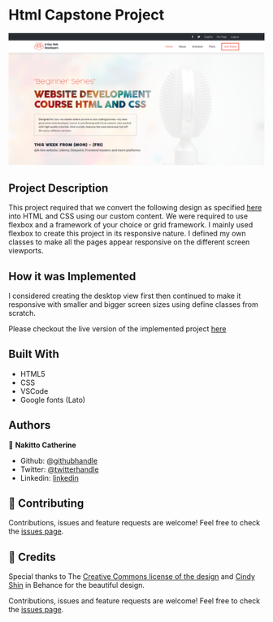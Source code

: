 # Html Capstone Project

![screenshot](./img/Conference.png)

## Project Description
This project required that we convert the following design as specified [here](https://www.behance.net/gallery/29845175/CC-Global-Summit-2015) into HTML and CSS using our custom content. We were required to use flexbox and a framework of your choice or grid framework. 
I mainly used flexbox to create this project in its responsive nature. I defined my own classes to make all the pages appear responsive on the different screen viewports.

## How it was Implemented

I considered creating the desktop view first then continued to make it responsive with smaller and bigger screen sizes using define classes from scratch.

Please checkout the live version of the implemented project [here](https://raw.githack.com/Cathella/Html_Css_Capstone/main/index.html)

## Built With

* HTML5
* CSS
* VSCode
* Google fonts (Lato)

## Authors

👤 **Nakitto Catherine** 
* Github: [@githubhandle](https://github.com/Cathella)
* Twitter: [@twitterhandle](https://twitter.com/cathella9)
* Linkedin: [linkedin](https://www.linkedin.com/in/catherine-nakitto-51ba2a40/)

## 🤝 Contributing

Contributions, issues and feature requests are welcome!
Feel free to check the [issues page](issues/).

## 🤝 Credits

Special thanks to The [Creative Commons license of the design](https://creativecommons.org/licenses/by-nc/4.0/) and [Cindy Shin](https://www.behance.net/adagio07) in Behance for the beautiful design.

Contributions, issues and feature requests are welcome!
Feel free to check the [issues page](issues/).
